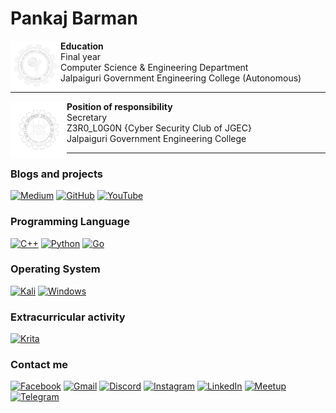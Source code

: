 # Pankaj Barman


[<img align="left" src="image.png" alt= “Education” width="80" height="80">](https://jgec.ac.in/) <b>Education</b><br> Final year <br> Computer Science & Engineering Department <br> Jalpaiguri Government Engineering College (Autonomous)

---

[<img align="left" src="image(1).png" alt= “Interest” width="90" height="90">](https://www.linkedin.com/company/z3r0l0g0n/) <b>Position of responsibility</b><br>Secretary<br>Z3R0_L0G0N {Cyber Security Club of JGEC}<br>Jalpaiguri Government Engineering College


---

### Blogs and projects
[![Medium](https://img.shields.io/badge/Medium-12100E?style=for-the-badge&logo=medium&logoColor=white)](https://medium.com/@Gumn4m1)
[![GitHub](https://img.shields.io/badge/github-%23121011.svg?style=for-the-badge&logo=github&logoColor=white)](https://github.com/Pankaj0038)
[![YouTube](https://img.shields.io/badge/YouTube-%23FF0000.svg?style=for-the-badge&logo=YouTube&logoColor=white)](https://www.youtube.com/@Gumn4m1)


### Programming Language
[![C++](https://img.shields.io/badge/c++-%2300599C.svg?style=for-the-badge&logo=c%2B%2B&logoColor=white)](https://isocpp.org/)
[![Python](https://img.shields.io/badge/python-3670A0?style=for-the-badge&logo=python&logoColor=ffdd54)](https://www.python.org/)
[![Go](https://img.shields.io/badge/go-%2300ADD8.svg?style=for-the-badge&logo=go&logoColor=white)](https://go.dev/)

### Operating System
[![Kali](https://img.shields.io/badge/Kali-268BEE?style=for-the-badge&logo=kalilinux&logoColor=white)](https://www.kali.org/)
[![Windows](https://img.shields.io/badge/Windows-0078D6?style=for-the-badge&logo=windows&logoColor=white)](https://www.microsoft.com/en-us/windows)


### Extracurricular activity
[![Krita](https://img.shields.io/badge/Krita-203759?style=for-the-badge&logo=krita&logoColor=EEF37B)](https://krita.org/en/)

### Contact me
[![Facebook](https://img.shields.io/badge/Facebook-%231877F2.svg?style=for-the-badge&logo=Facebook&logoColor=white)](https://www.facebook.com/profile.php?id=100051904542318)
[![Gmail](https://img.shields.io/badge/Gmail-D14836?style=for-the-badge&logo=gmail&logoColor=white)](mailto:pb2538@cse.jgec.ac.in)
[![Discord](https://img.shields.io/badge/Discord-%235865F2.svg?style=for-the-badge&logo=discord&logoColor=white)](https://discord.com/users/912722559886299246)
[![Instagram](https://img.shields.io/badge/Instagram-%23E4405F.svg?style=for-the-badge&logo=Instagram&logoColor=white)](https://www.instagram.com/__________p_a_n_k_a_j_________/)
[![LinkedIn](https://img.shields.io/badge/linkedin-%230077B5.svg?style=for-the-badge&logo=linkedin&logoColor=white)](https://www.linkedin.com/in/pankaj-barman-737b97224/)
[![Meetup](https://img.shields.io/badge/Meetup-f64363?style=for-the-badge&logo=meetup&logoColor=white)](https://www.meetup.com/members/364882765/)
[![Telegram](https://img.shields.io/badge/Telegram-2CA5E0?style=for-the-badge&logo=telegram&logoColor=white)](https://web.telegram.org/a/#6369797492)


